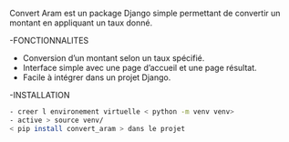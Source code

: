 

Convert Aram est un package Django simple permettant de convertir un montant en appliquant un taux donné.

-FONCTIONNALITES

- Conversion d’un montant selon un taux spécifié.
- Interface simple avec une page d’accueil et une page résultat.
- Facile à intégrer dans un projet Django.

-INSTALLATION


```bash
- creer l environement virtuelle < python -m venv venv>
- active > source venv/
< pip install convert_aram > dans le projet
